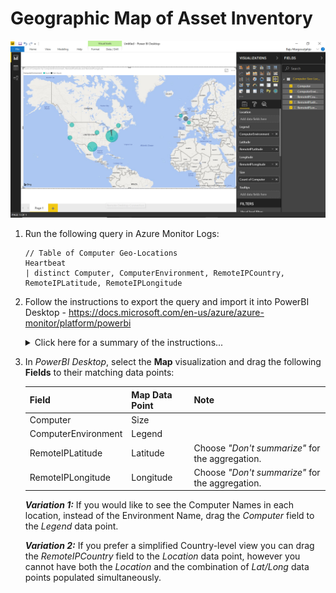 # Geographic Map of Asset Inventory

![alt text](images/Geographic%20Map%20of%20Asset%20Inventory.PNG "Computer Geo-Locations")

1. Run the following query in Azure Monitor Logs:

   ```
   // Table of Computer Geo-Locations
   Heartbeat
   | distinct Computer, ComputerEnvironment, RemoteIPCountry, RemoteIPLatitude, RemoteIPLongitude
   ```

2. Follow the instructions to export the query and import it into PowerBI Desktop - <https://docs.microsoft.com/en-us/azure/azure-monitor/platform/powerbi>

    <details>

    <summary>Click here for a summary of the instructions...</summary>
   

   In *Azure Monitor Logs*:

   1. After running a query, in the menu bar select **Export > Power BI Query (M)** to generate a "PowerBIQuery.txt" file.

   2. Open the "PowerBIQuery.txt" text file and copy its contents.

   In *PowerBI Desktop*:

   1. In the top menu bar click on the **Get Data** button and choose **Blank Query** to open the *Query Editor* window.

   2. In the *Query Editor* window, from the top menu bar select **Advanced Editor**.

   3. In the *Advanced Editor* window paste the contents of the exported file into the query and click **Done**. You may be prompted for credentials to connect to Azure.

   4. Type in a descriptive name for the query if you wish, then click **Close and Apply** to add the dataset to the report.

   5. Create your report. If you wish to publish the report to PowerBI, in the top menu bar click on the **Publish** button.

   </details>

3. In *PowerBI Desktop*, select the **Map** visualization and drag the following **Fields** to their matching data points:

   | Field | Map Data Point | Note |
   | --- | --- | --- |
   | Computer | Size | |
   | ComputerEnvironment | Legend | |
   | RemoteIPLatitude | Latitude | Choose *"Don't summarize"* for the aggregation. |
   | RemoteIPLongitude | Longitude | Choose *"Don't summarize"* for the aggregation. |
   
   ***Variation 1:*** If you would like to see the Computer Names in each location, instead of the Environment Name, drag the *Computer* field to the *Legend* data point.
   
   ***Variation 2:*** If you prefer a simplified Country-level view you can drag the *RemoteIPCountry* field to the *Location* data point, however you cannot have both the *Location* and the combination of *Lat/Long* data points populated simultaneously.
   
